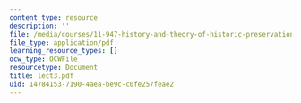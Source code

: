 ```yaml
---
content_type: resource
description: ''
file: /media/courses/11-947-history-and-theory-of-historic-preservation-spring-2007/1478415371904aeabe9cc0fe257feae2_lect3.pdf
file_type: application/pdf
learning_resource_types: []
ocw_type: OCWFile
resourcetype: Document
title: lect3.pdf
uid: 14784153-7190-4aea-be9c-c0fe257feae2
---
```

